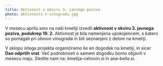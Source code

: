 ```yaml
---
title: Aktivnost v okviru 3. javnega poziva
photo: aktivnosti-v-vinogradu.jpg
---
```


<besedilo>

V mesecu aprilu smo na naši kmetiji izvedli **aktivnost v okviru 3. javnega poziva, podukrep 19. 2.** Aktivnost je bila namenjena upokojencem, s katero so pomagali pri obnovi vinograda in bili seznanjeni z delom na kmetiji.

V sklopu istega projekta organiziramo še en dogodek na kmetiji, in sicer **Dan odprtih vrat**. Več podrobnosti o samem dogodku bomo objavili v mesecu maju.
Sledite nam na: kmetija-cehovin.si in ana-bella.si.
  
</besedilo>
